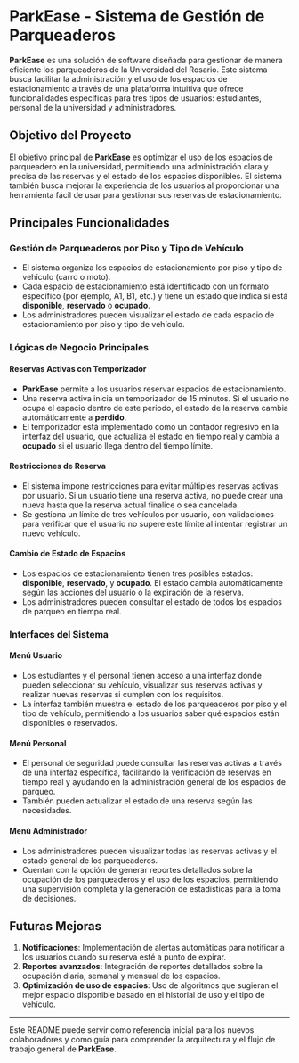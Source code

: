 # ParkEase - Sistema de Gestión de Parqueaderos

**ParkEase** es una solución de software diseñada para gestionar de manera eficiente los parqueaderos de la Universidad del Rosario. Este sistema busca facilitar la administración y el uso de los espacios de estacionamiento a través de una plataforma intuitiva que ofrece funcionalidades específicas para tres tipos de usuarios: estudiantes, personal de la universidad y administradores. 

## Objetivo del Proyecto

El objetivo principal de **ParkEase** es optimizar el uso de los espacios de parqueadero en la universidad, permitiendo una administración clara y precisa de las reservas y el estado de los espacios disponibles. El sistema también busca mejorar la experiencia de los usuarios al proporcionar una herramienta fácil de usar para gestionar sus reservas de estacionamiento.

## Principales Funcionalidades

### Gestión de Parqueaderos por Piso y Tipo de Vehículo

- El sistema organiza los espacios de estacionamiento por piso y tipo de vehículo (carro o moto).
- Cada espacio de estacionamiento está identificado con un formato específico (por ejemplo, A1, B1, etc.) y tiene un estado que indica si está **disponible**, **reservado** o **ocupado**.
- Los administradores pueden visualizar el estado de cada espacio de estacionamiento por piso y tipo de vehículo.

### Lógicas de Negocio Principales

#### Reservas Activas con Temporizador

- **ParkEase** permite a los usuarios reservar espacios de estacionamiento.
- Una reserva activa inicia un temporizador de 15 minutos. Si el usuario no ocupa el espacio dentro de este periodo, el estado de la reserva cambia automáticamente a **perdido**.
- El temporizador está implementado como un contador regresivo en la interfaz del usuario, que actualiza el estado en tiempo real y cambia a **ocupado** si el usuario llega dentro del tiempo límite.

#### Restricciones de Reserva

- El sistema impone restricciones para evitar múltiples reservas activas por usuario. Si un usuario tiene una reserva activa, no puede crear una nueva hasta que la reserva actual finalice o sea cancelada.
- Se gestiona un límite de tres vehículos por usuario, con validaciones para verificar que el usuario no supere este límite al intentar registrar un nuevo vehículo.

#### Cambio de Estado de Espacios

- Los espacios de estacionamiento tienen tres posibles estados: **disponible**, **reservado**, y **ocupado**. El estado cambia automáticamente según las acciones del usuario o la expiración de la reserva.
- Los administradores pueden consultar el estado de todos los espacios de parqueo en tiempo real.

### Interfaces del Sistema

#### Menú Usuario

- Los estudiantes y el personal tienen acceso a una interfaz donde pueden seleccionar su vehículo, visualizar sus reservas activas y realizar nuevas reservas si cumplen con los requisitos.
- La interfaz también muestra el estado de los parqueaderos por piso y el tipo de vehículo, permitiendo a los usuarios saber qué espacios están disponibles o reservados.

#### Menú Personal

- El personal de seguridad puede consultar las reservas activas a través de una interfaz específica, facilitando la verificación de reservas en tiempo real y ayudando en la administración general de los espacios de parqueo.
- También pueden actualizar el estado de una reserva según las necesidades.

#### Menú Administrador

- Los administradores pueden visualizar todas las reservas activas y el estado general de los parqueaderos.
- Cuentan con la opción de generar reportes detallados sobre la ocupación de los parqueaderos y el uso de los espacios, permitiendo una supervisión completa y la generación de estadísticas para la toma de decisiones.

## Futuras Mejoras

1. **Notificaciones**: Implementación de alertas automáticas para notificar a los usuarios cuando su reserva esté a punto de expirar.
2. **Reportes avanzados**: Integración de reportes detallados sobre la ocupación diaria, semanal y mensual de los espacios.
3. **Optimización de uso de espacios**: Uso de algoritmos que sugieran el mejor espacio disponible basado en el historial de uso y el tipo de vehículo.

---

Este README puede servir como referencia inicial para los nuevos colaboradores y como guía para comprender la arquitectura y el flujo de trabajo general de **ParkEase**.
